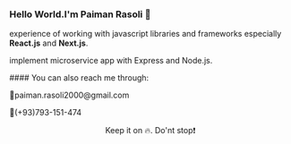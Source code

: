 ### Hello World.I'm Paiman Rasoli 👋
<p> experience of working with javascript libraries and frameworks especially <b>React.js</b> and <b>Next.js</b>.</p>
<p>implement microservice app with Express and Node.js.</p>
#### You can also reach me through:
<p> 📧paiman.rasoli2000@gmail.com </p>
<p> 📱(+93)793-151-474 </p> 
<p align="center"> Keep it on 🔥. Do'nt stop❗ </p>
